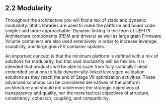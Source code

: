 <!--- @file
  2.2 Modularity

  Copyright (c) 2019, Intel Corporation. All rights reserved.<BR>

  Redistribution and use in source (original document form) and 'compiled'
  forms (converted to PDF, epub, HTML and other formats) with or without
  modification, are permitted provided that the following conditions are met:

  1) Redistributions of source code (original document form) must retain the
     above copyright notice, this list of conditions and the following
     disclaimer as the first lines of this file unmodified.

  2) Redistributions in compiled form (transformed to other DTDs, converted to
     PDF, epub, HTML and other formats) must reproduce the above copyright
     notice, this list of conditions and the following disclaimer in the
     documentation and/or other materials provided with the distribution.

  THIS DOCUMENTATION IS PROVIDED BY TIANOCORE PROJECT "AS IS" AND ANY EXPRESS OR
  IMPLIED WARRANTIES, INCLUDING, BUT NOT LIMITED TO, THE IMPLIED WARRANTIES OF
  MERCHANTABILITY AND FITNESS FOR A PARTICULAR PURPOSE ARE DISCLAIMED. IN NO
  EVENT SHALL TIANOCORE PROJECT  BE LIABLE FOR ANY DIRECT, INDIRECT, INCIDENTAL,
  SPECIAL, EXEMPLARY, OR CONSEQUENTIAL DAMAGES (INCLUDING, BUT NOT LIMITED TO,
  PROCUREMENT OF SUBSTITUTE GOODS OR SERVICES; LOSS OF USE, DATA, OR PROFITS;
  OR BUSINESS INTERRUPTION) HOWEVER CAUSED AND ON ANY THEORY OF LIABILITY,
  WHETHER IN CONTRACT, STRICT LIABILITY, OR TORT (INCLUDING NEGLIGENCE OR
  OTHERWISE) ARISING IN ANY WAY OUT OF THE USE OF THIS DOCUMENTATION, EVEN IF
  ADVISED OF THE POSSIBILITY OF SUCH DAMAGE.

-->

## 2.2 Modularity

Throughout the architecture you will find a mix of static and dynamic
modularity. Static libraries are used to make the platform and board code
simpler and more approachable. Dynamic linking in the form of UEFI PI
Architecture components (PEIM and drivers) as well as large grain Firmware
Volume containers are also used extensively in order to increase leverage,
scalability, and large grain FV container updates.

An important concept is that the minimum platform is defined with a mix of
solutions for modularity, but that said modularity will be flexible. It is
intended that products will be able to scale from fully statically-linked
embedded solutions to fully dynamically-linked leveraged validation solutions
as they reach the end of Stage VII optimization activities. These advanced
solutions can be considered derivatives of the platform architecture and should
not undermine the strategic objectives of transparency and quality, nor the
more tactical objectives of structure, consistency, cohesion, coupling, and
compatibility.
